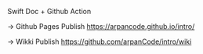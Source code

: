  Swift Doc + Github Action 

-> Github Pages Publish 
    https://arpancode.github.io/intro/

-> Wikki Publish
   https://github.com/arpanCode/intro/wiki
